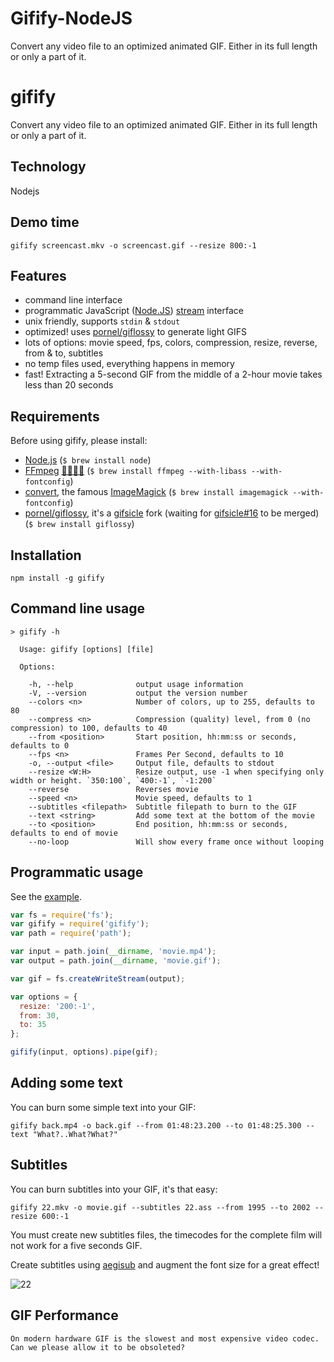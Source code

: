 # Gifify-NodeJS
Convert any video file to an optimized animated GIF. Either in its full length or only a part of it.


# gifify

Convert any video file to an optimized animated GIF. Either in its full length or only a part of it.

## Technology

Nodejs


## Demo time

```shell
gifify screencast.mkv -o screencast.gif --resize 800:-1
```

## Features

- command line interface
- programmatic JavaScript ([Node.JS](http://nodejs.org/)) [stream](http://nodejs.org/api/stream.html) interface
- unix friendly, supports `stdin` & `stdout`
- optimized! uses [pornel/giflossy](https://github.com/pornel/giflossy) to generate light GIFS
- lots of options: movie speed, fps, colors, compression, resize, reverse, from & to, subtitles
- no temp files used, everything happens in memory
- fast! Extracting a 5-second GIF from the middle of a 2-hour movie takes less than 20 seconds

## Requirements

Before using gifify, please install:

- [Node.js](https://nodejs.org) (`$ brew install node`)
- [FFmpeg](http://ffmpeg.org/) [🐓🐓🐓🐓](http://en.wikipedia.org/wiki/FFmpeg#History) (`$ brew install ffmpeg --with-libass --with-fontconfig`)
- [convert](http://www.imagemagick.org/script/convert.php), the famous [ImageMagick](http://www.imagemagick.org/) (`$ brew install imagemagick --with-fontconfig`)
- [pornel/giflossy](https://github.com/pornel/giflossy/releases), it's a [gifsicle](http://www.lcdf.org/gifsicle/) fork (waiting for [gifsicle#16](https://github.com/kohler/gifsicle/pull/16) to be merged) (`$ brew install giflossy`)

## Installation

```shell
npm install -g gifify
```

## Command line usage

```shell
> gifify -h

  Usage: gifify [options] [file]

  Options:

    -h, --help              output usage information
    -V, --version           output the version number
    --colors <n>            Number of colors, up to 255, defaults to 80
    --compress <n>          Compression (quality) level, from 0 (no compression) to 100, defaults to 40
    --from <position>       Start position, hh:mm:ss or seconds, defaults to 0
    --fps <n>               Frames Per Second, defaults to 10
    -o, --output <file>     Output file, defaults to stdout
    --resize <W:H>          Resize output, use -1 when specifying only width or height. `350:100`, `400:-1`, `-1:200`
    --reverse               Reverses movie
    --speed <n>             Movie speed, defaults to 1
    --subtitles <filepath>  Subtitle filepath to burn to the GIF
    --text <string>         Add some text at the bottom of the movie
    --to <position>         End position, hh:mm:ss or seconds, defaults to end of movie
    --no-loop               Will show every frame once without looping
```

## Programmatic usage

See the [example](./example).

```js
var fs = require('fs');
var gifify = require('gifify');
var path = require('path');

var input = path.join(__dirname, 'movie.mp4');
var output = path.join(__dirname, 'movie.gif');

var gif = fs.createWriteStream(output);

var options = {
  resize: '200:-1',
  from: 30,
  to: 35
};

gifify(input, options).pipe(gif);
```


## Adding some text

You can burn some simple text into your GIF:

```shell
gifify back.mp4 -o back.gif --from 01:48:23.200 --to 01:48:25.300 --text "What?..What?What?"
```

## Subtitles

You can burn subtitles into your GIF, it's that easy:

```shell
gifify 22.mkv -o movie.gif --subtitles 22.ass --from 1995 --to 2002 --resize 600:-1
```

You must create new subtitles files, the timecodes for the complete film will not work for a five seconds GIF.

Create subtitles using [aegisub](http://www.aegisub.org/) and augment the font size for a great effect!

![22](22.gif)

## GIF Performance

```
On modern hardware GIF is the slowest and most expensive video codec. Can we please allow it to be obsoleted?
```
